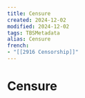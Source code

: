 ```yaml
---
title: Censure
created: 2024-12-02
modified: 2024-12-02
tags: TBSMetadata
alias: Censure
french:
- "[[2916 Censorship]]"
---
```

# Censure
